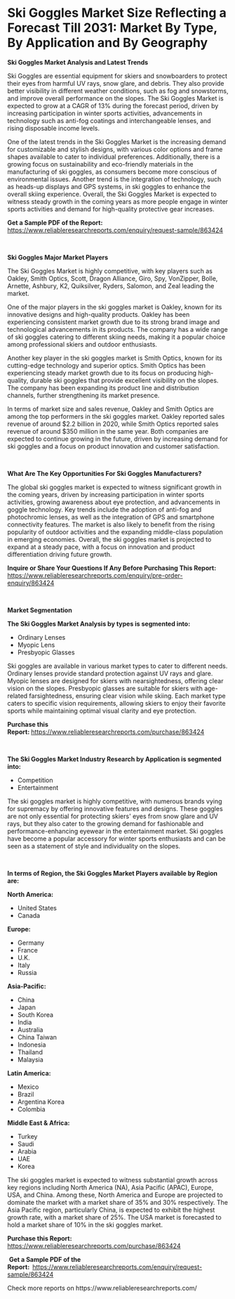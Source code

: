 <p><h1>Ski Goggles Market Size Reflecting a Forecast Till 2031: Market By Type, By Application and By Geography</h1></p><p><strong>Ski Goggles Market Analysis and Latest Trends</strong></p>
<p><p>Ski Goggles are essential equipment for skiers and snowboarders to protect their eyes from harmful UV rays, snow glare, and debris. They also provide better visibility in different weather conditions, such as fog and snowstorms, and improve overall performance on the slopes. The Ski Goggles Market is expected to grow at a CAGR of 13% during the forecast period, driven by increasing participation in winter sports activities, advancements in technology such as anti-fog coatings and interchangeable lenses, and rising disposable income levels.</p><p>One of the latest trends in the Ski Goggles Market is the increasing demand for customizable and stylish designs, with various color options and frame shapes available to cater to individual preferences. Additionally, there is a growing focus on sustainability and eco-friendly materials in the manufacturing of ski goggles, as consumers become more conscious of environmental issues. Another trend is the integration of technology, such as heads-up displays and GPS systems, in ski goggles to enhance the overall skiing experience. Overall, the Ski Goggles Market is expected to witness steady growth in the coming years as more people engage in winter sports activities and demand for high-quality protective gear increases.</p></p>
<p><strong>Get a Sample PDF of the Report:&nbsp;</strong> <a href="https://www.reliableresearchreports.com/enquiry/request-sample/863424">https://www.reliableresearchreports.com/enquiry/request-sample/863424</a></p>
<p>&nbsp;</p>
<p><strong>Ski Goggles Major Market Players</strong></p>
<p><p>The Ski Goggles Market is highly competitive, with key players such as Oakley, Smith Optics, Scott, Dragon Alliance, Giro, Spy, VonZipper, Bolle, Arnette, Ashbury, K2, Quiksilver, Ryders, Salomon, and Zeal leading the market. </p><p>One of the major players in the ski goggles market is Oakley, known for its innovative designs and high-quality products. Oakley has been experiencing consistent market growth due to its strong brand image and technological advancements in its products. The company has a wide range of ski goggles catering to different skiing needs, making it a popular choice among professional skiers and outdoor enthusiasts. </p><p>Another key player in the ski goggles market is Smith Optics, known for its cutting-edge technology and superior optics. Smith Optics has been experiencing steady market growth due to its focus on producing high-quality, durable ski goggles that provide excellent visibility on the slopes. The company has been expanding its product line and distribution channels, further strengthening its market presence.</p><p>In terms of market size and sales revenue, Oakley and Smith Optics are among the top performers in the ski goggles market. Oakley reported sales revenue of around $2.2 billion in 2020, while Smith Optics reported sales revenue of around $350 million in the same year. Both companies are expected to continue growing in the future, driven by increasing demand for ski goggles and a focus on product innovation and customer satisfaction.</p></p>
<p>&nbsp;</p>
<p><strong>What Are The Key Opportunities For Ski Goggles Manufacturers?</strong></p>
<p><p>The global ski goggles market is expected to witness significant growth in the coming years, driven by increasing participation in winter sports activities, growing awareness about eye protection, and advancements in goggle technology. Key trends include the adoption of anti-fog and photochromic lenses, as well as the integration of GPS and smartphone connectivity features. The market is also likely to benefit from the rising popularity of outdoor activities and the expanding middle-class population in emerging economies. Overall, the ski goggles market is projected to expand at a steady pace, with a focus on innovation and product differentiation driving future growth.</p></p>
<p><strong>Inquire or Share Your Questions If Any Before Purchasing This Report:</strong> <a href="https://www.reliableresearchreports.com/enquiry/pre-order-enquiry/863424">https://www.reliableresearchreports.com/enquiry/pre-order-enquiry/863424</a></p>
<p>&nbsp;</p>
<p><strong>Market Segmentation</strong></p>
<p><strong>The Ski Goggles Market Analysis by types is segmented into:</strong></p>
<p><ul><li>Ordinary Lenses</li><li>Myopic Lens</li><li>Presbyopic Glasses</li></ul></p>
<p><p>Ski goggles are available in various market types to cater to different needs. Ordinary lenses provide standard protection against UV rays and glare. Myopic lenses are designed for skiers with nearsightedness, offering clear vision on the slopes. Presbyopic glasses are suitable for skiers with age-related farsightedness, ensuring clear vision while skiing. Each market type caters to specific vision requirements, allowing skiers to enjoy their favorite sports while maintaining optimal visual clarity and eye protection.</p></p>
<p><strong>Purchase this Report:&nbsp;</strong><a href="https://www.reliableresearchreports.com/purchase/863424">https://www.reliableresearchreports.com/purchase/863424</a></p>
<p>&nbsp;</p>
<p><strong>The Ski Goggles Market Industry Research by Application is segmented into:</strong></p>
<p><ul><li>Competition</li><li>Entertainment</li></ul></p>
<p><p>The ski goggles market is highly competitive, with numerous brands vying for supremacy by offering innovative features and designs. These goggles are not only essential for protecting skiers' eyes from snow glare and UV rays, but they also cater to the growing demand for fashionable and performance-enhancing eyewear in the entertainment market. Ski goggles have become a popular accessory for winter sports enthusiasts and can be seen as a statement of style and individuality on the slopes.</p></p>
<p>&nbsp;</p>
<p><strong>In terms of Region, the Ski Goggles Market Players available by Region are:</strong></p>
<p>
    <p> <strong> North America: </strong>
        <ul>
            <li>United States</li>
            <li>Canada</li>
        </ul>
        </p> 
    <p> <strong> Europe: </strong>
        <ul>
            <li>Germany</li>
            <li>France</li>
            <li>U.K.</li>
            <li>Italy</li>
            <li>Russia</li>
        </ul>
        </p> 
    <p> <strong> Asia-Pacific: </strong>
        <ul>
            <li>China</li>
            <li>Japan</li>
            <li>South Korea</li>
            <li>India</li>
            <li>Australia</li>
            <li>China Taiwan</li>
            <li>Indonesia</li>
            <li>Thailand</li>
            <li>Malaysia</li>
        </ul>
        </p> 
    <p> <strong> Latin America: </strong>
        <ul>
            <li>Mexico</li>
            <li>Brazil</li>
            <li>Argentina Korea</li>
            <li>Colombia</li>
        </ul>
        </p> 
    <p> <strong> Middle East & Africa: </strong>
        <ul>
            <li>Turkey</li>
            <li>Saudi</li>
            <li>Arabia</li>
            <li>UAE</li>
            <li>Korea</li>
        </ul>
    </p>
    </p>
<p><p>The ski goggles market is expected to witness substantial growth across key regions including North America (NA), Asia Pacific (APAC), Europe, USA, and China. Among these, North America and Europe are projected to dominate the market with a market share of 35% and 30% respectively. The Asia Pacific region, particularly China, is expected to exhibit the highest growth rate, with a market share of 25%. The USA market is forecasted to hold a market share of 10% in the ski goggles market.</p></p>
<p><strong>Purchase this Report: </strong><a href="https://www.reliableresearchreports.com/purchase/863424">https://www.reliableresearchreports.com/purchase/863424</a></p>
<p>&nbsp;<strong>Get a Sample PDF of the Report:&nbsp;&nbsp;</strong><a href="https://www.reliableresearchreports.com/enquiry/request-sample/863424">https://www.reliableresearchreports.com/enquiry/request-sample/863424</a></p>
<p><strong></strong></p>
<p>Check more reports on https://www.reliableresearchreports.com/</p>